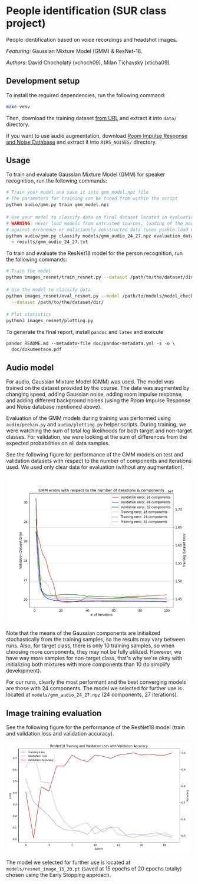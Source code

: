 # People identification (SUR class project)

People identification based on voice recordings and headshot images.

*Featuring:* Gaussian Mixture Model (GMM) & ResNet-18.

*Authors*: David Chocholatý (xchoch09), Milan Tichavský (xticha09)

## Development setup

To install the required dependencies, run the following command:

```sh
make venv
```

Then, download the training dataset [from URL](https://www.fit.vutbr.cz/study/courses/SUR/public/projekt_2023-2024/) and
extract it into `data/` directory.

If you want to use audio augmentation, download [Room Impulse Response and Noise Database](https://www.openslr.org/28/)
and extract it into `RIRS_NOISES/` directory.

## Usage

To train and evaluate Gaussian Mixture Model (GMM) for speaker recognition, run the following commands:

```sh
# Train your model and save it into gmm_model.npz file
# The parameters for training can be tuned from within the script
python audio/gmm.py train gmm_model.npz

# Use your model to classify data on final dataset located in evaluation_dataset/eval
# WARNING: never load models from untrusted sources, loading of the model is not secure
# against erroneous or maliciously constructed data (uses pickle.load under the hood)
python audio/gmm.py classify models/gmm_audio_24_27.npz evaluation_dataset/eval \
  > results/gmm_audio_24_27.txt
```

To train and evaluate the ResNet18 model for the person recognition, run the following commands:

```sh
# Train the model
python images_resnet/train_resnet.py --dataset /path/to/the/dataset/dir/

# Use the model to classify data
python images_resnet/eval_resnet.py --model /path/to/models/model_checkpoint.pt \
  --dataset /path/to/the/dataset/dir/

# Plot statistics
python3 images_resnet/plotting.py
```

To generate the final report, install `pandoc` and `latex` and execute

```shell
pandoc README.md --metadata-file doc/pandoc-metadata.yml -s -o \
  doc/dokumentace.pdf
```

## Audio model

For audio, Gaussian Mixture Model (GMM) was used. The model was trained on the dataset provided by the course. 
The data was augmented by changing speed, adding Gaussian noise, adding room impulse response, and adding different 
background noises (using the Room Impulse Response and Noise database mentioned above).

Evaluation of the GMM models during training was performed using `audio/peekin.py` and `audio/plotting.py` helper 
scripts. During training, we were watching the sum of total log likelihoods for both target and non-target classes. 
For validation, we were looking at the sum of differences from the expected probabilities on all data samples.

See the following figure for performance of the GMM models on test and validation datasets with respect to the number of 
components and iterations used. We used only clear data for evaluation (without any augmentation).

![GMM performance](doc/gmm_errors.png)

Note that the means of the Gaussian components are initialized stochastically from the training samples,
so the results may vary between runs. Also, for target class, there is only 10 training samples, so when choosing more
components, they may not be fully utilized. However, we have way more samples for non-target class, that's why we're
okay with initializing both mixtures with more components than 10 (to simplify development).

For our runs, clearly the most performant and the best converging models are those with 24 components. The model 
we selected for further use is located at `models/gmm_audio_24_27.npz` (24 components, 27 iterations).

## Image training evaluation

See the following figure for the performance of the ResNet18 model (train and validation loss and validation accuracy).

![ResNet18 performance](doc/resnet_stats.png)

The model we selected for further use is located at `models/resnet_image_15_20.pt` (saved at 15 epochs of 20 epochs
totally) chosen using the Early Stopping approach.
